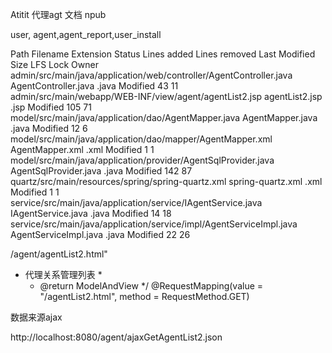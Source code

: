 Atitit 代理agt 文档 npub


user, agent,agent_report,user_install

Path	Filename	Extension	Status	Lines added	Lines removed	Last Modified	Size	LFS Lock Owner
admin/src/main/java/application/web/controller/AgentController.java	AgentController.java	.java	Modified	43	11			
admin/src/main/webapp/WEB-INF/view/agent/agentList2.jsp	agentList2.jsp	.jsp	Modified	105	71			
model/src/main/java/application/dao/AgentMapper.java	AgentMapper.java	.java	Modified	12	6			
model/src/main/java/application/dao/mapper/AgentMapper.xml	AgentMapper.xml	.xml	Modified	1	1			
model/src/main/java/application/provider/AgentSqlProvider.java	AgentSqlProvider.java	.java	Modified	142	87			
quartz/src/main/resources/spring/spring-quartz.xml	spring-quartz.xml	.xml	Modified	1	1			
service/src/main/java/application/service/IAgentService.java	IAgentService.java	.java	Modified	14	18			
service/src/main/java/application/service/impl/AgentServiceImpl.java	AgentServiceImpl.java	.java	Modified	22	26			

/agent/agentList2.html"
 * 代理关系管理列表
	 *
	 * @return ModelAndView
	 */
	@RequestMapping(value = "/agentList2.html", method = RequestMethod.GET)

数据来源ajax

http://localhost:8080/agent/ajaxGetAgentList2.json
